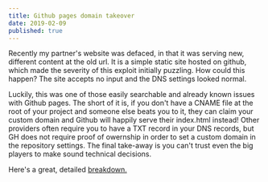 ```yaml
---
title: Github pages domain takeover
date: 2019-02-09
published: true
---
```


Recently my partner's website was defaced, in that it was serving new, different content at the old url. It is a simple static site hosted
on github, which made the severity of this exploit initially puzzling. How could this happen? The site accepts no input and the DNS settings looked normal.

Luckily, this was one of those easily searchable and already known issues with Github pages. The short of it is, if you don't have a CNAME file at the root of your project and someone else beats you to it, they can claim your custom domain and Github will happily serve their index.html instead! Other providers often require you to have a TXT record in your DNS records, but GH does not require proof of owernship in order to set a custom domain in the repository settings. The final take-away is you can't trust even the big players to make sound technical decisions.

Here's a great, detailed [breakdown.](https://medium.com/@jehy/hijacking-domain-using-github-pages-41c80ac57523)
